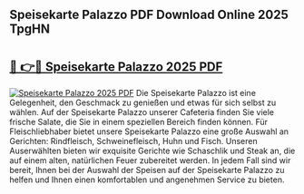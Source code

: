 ## Speisekarte Palazzo PDF Download Online 2025 TpgHN

# <h2><a href="http://gccdrq2.nevu.top/?p=Speisekarte+Palazzo">🔗 👉🔴 Speisekarte Palazzo 2025 PDF</a></h2>

[![Speisekarte Palazzo 2025 PDF](https://i.imgur.com/dBaPXMq.png)](http://gccdrq2.nevu.top/?p=Speisekarte+Palazzo)
Die Speisekarte Palazzo ist eine Gelegenheit, den Geschmack zu genießen und etwas für sich selbst zu wählen. Auf der Speisekarte Palazzo unserer Cafeteria finden Sie viele frische Salate, die Sie in einem speziellen Bereich finden können. Für Fleischliebhaber bietet unsere Speisekarte Palazzo eine große Auswahl an Gerichten: Rindfleisch, Schweinefleisch, Huhn und Fisch. Unseren Auserwählten bieten wir exquisite Gerichte wie Schaschlik und Steak an, die auf einem alten, natürlichen Feuer zubereitet werden. In jedem Fall sind wir bereit, Ihnen bei der Auswahl der Speisen auf der Speisekarte Palazzo zu helfen und Ihnen einen komfortablen und angenehmen Service zu bieten.
